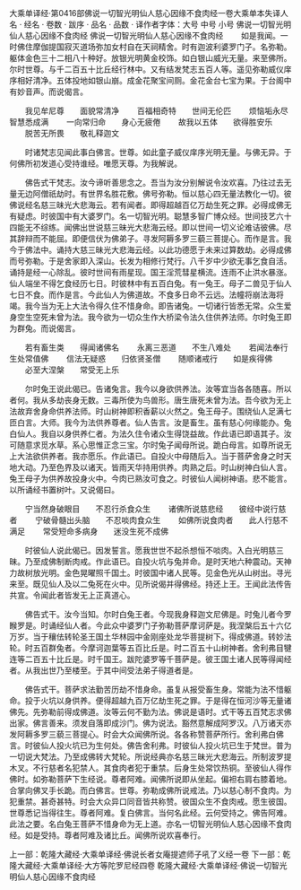 大乘单译经·第0416部佛说一切智光明仙人慈心因缘不食肉经一卷大乘单本失译人名
· 经名 · 卷数 · 跋序
· 品名 · 品数 · 译作者字体：大号 中号 小号
佛说一切智光明仙人慈心因缘不食肉经
佛说一切智光明仙人慈心因缘不食肉经
　　如是我闻。一时佛住摩伽提国寂灭道场弥加女村自在天祠精舍。时有迦波利婆罗门子。名弥勒。躯体金色三十二相八十种好。放银光明黄金校饰。如白银山威光无量。来至佛所。尔时世尊。与千二百五十比丘经行林中。又有结发梵志五百人等。遥见弥勒威仪庠序相好清净。五体投地如银山崩。成金花聚宝间厕。金花金台七宝为果。于台阁中有妙音声。而说偈言。

　　我见牟尼尊　　面貌常清净
　　百福相奇特　　世间无伦匹
　　烦恼垢永尽　　智慧悉成满
　　一向常归命　　身心无疲倦
　　故我以五体　　欲得胜安乐
　　脱苦无所畏　　敬礼释迦文

　　时诸梵志见闻此事白佛言。世尊。如此童子威仪庠序光明无量。与佛无异。于何佛所初发道心受持谁经。唯愿天尊。为我解说。

　　佛告式干梵志。汝今谛听善思念之。吾当为汝分别解说令汝欢喜。乃往过去无量无边阿僧祇劫时。有世界名胜花敷。佛号弥勒。恒以慈心四无量法教化一切。彼佛说经名慈三昧光大悲海云。若有闻者。即得超越百亿万劫生死之罪。必得成佛无有疑虑。时彼国中有大婆罗门。名一切智光明。聪慧多智广博众经。世间技艺六十四能无不综练。闻佛出世说慈三昧光大悲海云经。即以世间一切义论难诘彼佛。尽其辞辩而不能屈。即便信伏为佛弟子。寻发阿耨多罗三藐三菩提心。而作是言。我今于佛法中。诵持大慈三昧光大悲海云经。以此功德愿于未来过算数劫。必得成佛而号弥勒。于是舍家即入深山。长发为相修行梵行。八千岁中少欲无事乞食自活。诵持是经一心除乱。彼时世间有雨星现。国王淫荒彗星横流。连雨不止洪水暴涨。仙人端坐不得乞食经历七日。时彼林中有五百白兔。有一兔王。母子二兽见于仙人七日不食。而作是言。今此仙人为佛道故。不食多日命不云远。法幢将崩法海将竭。我今当为无上大法令得久住不惜身命。即告诸兔。一切诸行皆悉无常。众生爱身空生空死未曾为法。我今欲为一切众生作大桥梁令法久住供养法师。尔时兔王即为群兔。而说偈言。

　　若有畜生类　　得闻诸佛名
　　永离三恶道　　不生八难处
　　若闻法奉行　　生处常值佛
　　信法无疑惑　　归依贤圣僧
　　随顺诸戒行　　如是疾得佛
　　必至大涅槃　　常受无上乐

　　尔时兔王说此偈已。告诸兔言。我今以身欲供养法。汝等宜当各各随喜。所以者何。我从多劫丧身无数。三毒所使为鸟兽形。唐生唐死未曾为法。吾今欲为无上法故弃舍身命供养法师。时山树神即积香薪以火然之。兔王母子。围绕仙人足满七匝白言。大师。我今为法供养尊者。仙人告言。汝是畜生。虽有慈心何缘能办。兔白仙人。我自以身供养仁者。为法久住令诸众生得饶益故。作此语已即语其子。汝可随意求觅水草。系心思惟正念三宝。尔时兔子闻母所说。跪白母言。如尊所说无上大法欲供养者。我亦愿乐。作此语已。自投火中母随后入。当于菩萨舍身之时天地大动。乃至色界及以诸天。皆雨天华持用供养。肉熟之后。时山树神白仙人言。兔王母子为供养故投身火中。今肉已熟汝可食之。时彼仙人闻树神语。悲不能言。以所诵经书置树叶。又说偈曰。

　　宁当然身破眼目　　不忍行杀食众生
　　诸佛所说慈悲经　　彼经中说行慈者
　　宁破骨髓出头脑　　不忍啖肉食众生
　　如佛所说食肉者　　此人行慈不满足
　　常受短命多病身　　迷没生死不成佛

　　时彼仙人说此偈已。因发誓言。愿我世世不起杀想恒不啖肉。入白光明慈三昧。乃至成佛制断肉戒。作此语已。自投火坑与兔并命。是时天地六种震动。天神力故树放光明。金色晃曜照千国土。时彼国中诸人民等。见金色光从山树出。寻光来至。既见仙人及以二兔死在火中。见所说偈并得佛经。持还上王。王闻此法传告共宣。令闻此者皆发无上正真道心。

　　佛告式干。汝今当知。尔时白兔王者。今现我身释迦文尼佛是。时兔儿者今罗睺罗是。时诵经仙人者。今此众中婆罗门子弥勒菩萨摩诃萨是。我涅槃后五十六亿万岁。当于穰佉转轮圣王国土华林园中金刚座处龙华菩提树下。得成佛道。转妙法轮。时五百群兔者。今摩诃迦葉等五百比丘是。时二百五十山树神者。舍利弗目犍连等二百五十比丘是。时千国王。跋陀婆罗等千菩萨是。彼王国土诸人民等得闻经者。从我出世乃至楼至。于其中间受法弟子得道者是。

　　佛告式干。菩萨求法勤苦历劫不惜身命。虽复从报受畜生身。常能为法不惜躯命。投于火坑以身供养。便得超越九百万亿劫生死之罪。于是得在恒河沙等无量诸佛先。先弥勒前得成佛道。汝等云何不勤为法。佛说是语时。式干等五百梵志求佛出家。佛言善来。须发自落即成沙门。佛为说法。豁然意解成阿罗汉。八万诸天亦发阿耨多罗三藐三菩提心。时会大众闻佛所说。各各称赞菩萨所行。舍利弗白佛言。时彼仙人投火坑已为生何处。佛告舍利弗。时彼仙人投火坑已生于梵世。普为一切说大梵法。乃至成佛转大梵轮。所说经典亦名慈三昧光大悲海云。所制波罗提木叉。不行慈者名犯禁人。其食肉者犯于重禁。后身生处常饮热铜。至彼仙人得作佛时。如弥勒菩萨下生经说。尊者阿难。闻佛所说即从坐起。偏袒右肩右膝着地。合掌向佛叉手长跪。而白佛言。世尊。弥勒成佛所说戒法。乃以慈心制不食肉。为犯重禁。甚奇甚特。时会大众异口同音皆共称赞。彼国众生不食肉戒。愿生彼国。世尊悉记当得往生。尊者阿难。复白佛言。当何名此经。云何受持之。佛告阿难。此法之要。名白兔王菩萨不惜身命为无上道。亦名一切智光明仙人慈心因缘不食肉经。如是受持。尊者阿难及诸比丘。闻佛所说欢喜奉行。

上一部：乾隆大藏经·大乘单译经·佛说长者女庵提遮师子吼了义经一卷
下一部：乾隆大藏经·大乘单译经·大方等陀罗尼经四卷
乾隆大藏经·大乘单译经·佛说一切智光明仙人慈心因缘不食肉经